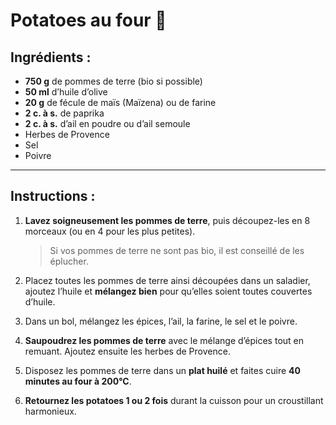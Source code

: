 # Potatoes au four 🥔

## Ingrédients :
- **750 g** de pommes de terre (bio si possible)  
- **50 ml** d’huile d’olive  
- **20 g** de fécule de maïs (Maïzena) ou de farine  
- **2 c. à s.** de paprika  
- **2 c. à s.** d’ail en poudre ou d’ail semoule  
- Herbes de Provence  
- Sel  
- Poivre  

---

## Instructions :

1. **Lavez soigneusement les pommes de terre**, puis découpez-les en 8 morceaux (ou en 4 pour les plus petites).  
   > Si vos pommes de terre ne sont pas bio, il est conseillé de les éplucher.  

2. Placez toutes les pommes de terre ainsi découpées dans un saladier, ajoutez l’huile et **mélangez bien** pour qu’elles soient toutes couvertes d’huile.

3. Dans un bol, mélangez les épices, l’ail, la farine, le sel et le poivre.  

4. **Saupoudrez les pommes de terre** avec le mélange d’épices tout en remuant. Ajoutez ensuite les herbes de Provence.  

5. Disposez les pommes de terre dans un **plat huilé** et faites cuire **40 minutes au four à 200°C**.

6. **Retournez les potatoes 1 ou 2 fois** durant la cuisson pour un croustillant harmonieux.

